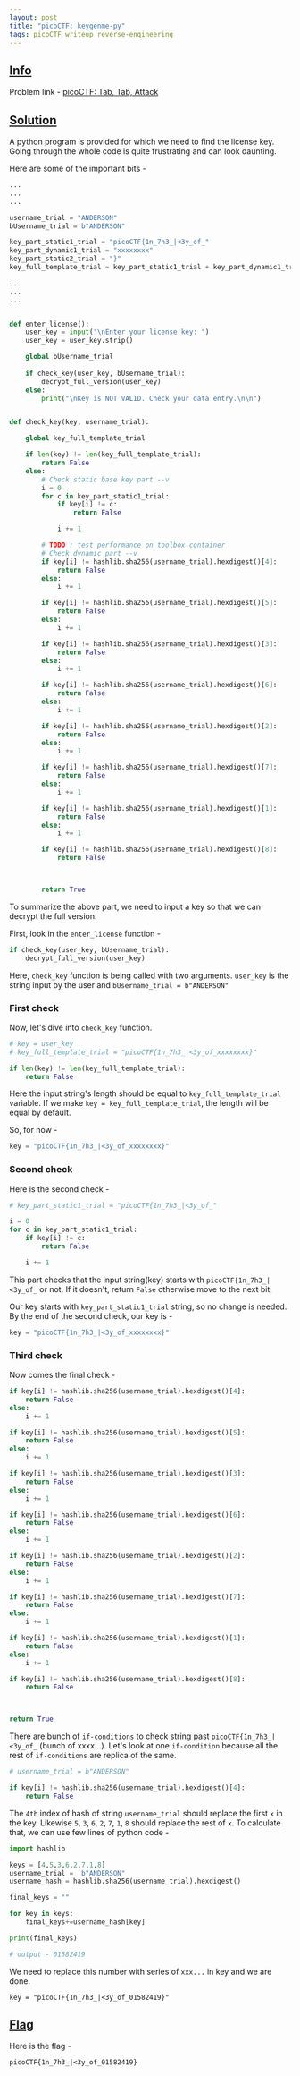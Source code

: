```yaml
---
layout: post
title: "picoCTF: keygenme-py"
tags: picoCTF writeup reverse-engineering
---
```


## [Info](#info)

Problem link - [picoCTF: Tab, Tab, Attack](https://play.picoctf.org/practice/challenge/121)

## [Solution](#solution)

A python program is provided for which we need to find the license key. Going through the whole code is quite frustrating and can look daunting. 

Here are some of the important bits - 
```python
...
...
...

username_trial = "ANDERSON"
bUsername_trial = b"ANDERSON"

key_part_static1_trial = "picoCTF{1n_7h3_|<3y_of_"
key_part_dynamic1_trial = "xxxxxxxx"
key_part_static2_trial = "}"
key_full_template_trial = key_part_static1_trial + key_part_dynamic1_trial + key_part_static2_trial

...
...
...


def enter_license():
    user_key = input("\nEnter your license key: ")
    user_key = user_key.strip()

    global bUsername_trial
    
    if check_key(user_key, bUsername_trial):
        decrypt_full_version(user_key)
    else:
        print("\nKey is NOT VALID. Check your data entry.\n\n")


def check_key(key, username_trial):

    global key_full_template_trial

    if len(key) != len(key_full_template_trial):
        return False
    else:
        # Check static base key part --v
        i = 0
        for c in key_part_static1_trial:
            if key[i] != c:
                return False

            i += 1

        # TODO : test performance on toolbox container
        # Check dynamic part --v
        if key[i] != hashlib.sha256(username_trial).hexdigest()[4]:
            return False
        else:
            i += 1

        if key[i] != hashlib.sha256(username_trial).hexdigest()[5]:
            return False
        else:
            i += 1

        if key[i] != hashlib.sha256(username_trial).hexdigest()[3]:
            return False
        else:
            i += 1

        if key[i] != hashlib.sha256(username_trial).hexdigest()[6]:
            return False
        else:
            i += 1

        if key[i] != hashlib.sha256(username_trial).hexdigest()[2]:
            return False
        else:
            i += 1

        if key[i] != hashlib.sha256(username_trial).hexdigest()[7]:
            return False
        else:
            i += 1

        if key[i] != hashlib.sha256(username_trial).hexdigest()[1]:
            return False
        else:
            i += 1

        if key[i] != hashlib.sha256(username_trial).hexdigest()[8]:
            return False



        return True

```

To summarize the above part, we need to input a key so that we can decrypt the full version. 

First, look in the `enter_license` function -

```python
if check_key(user_key, bUsername_trial):
	decrypt_full_version(user_key)
```
Here, `check_key` function is being called with two arguments. `user_key` is the string input by the user and `bUsername_trial = b"ANDERSON"`

### First check

Now, let's dive into `check_key` function.
```python
# key = user_key
# key_full_template_trial = "picoCTF{1n_7h3_|<3y_of_xxxxxxxx}"

if len(key) != len(key_full_template_trial):
	return False
```

Here the input string's length should be equal to `key_full_template_trial` variable. If we make `key = key_full_template_trial`, the length will be equal by default.

So, for now - 
```python
key = "picoCTF{1n_7h3_|<3y_of_xxxxxxxx}"
```

### Second check

Here is the second check - 

```py
# key_part_static1_trial = "picoCTF{1n_7h3_|<3y_of_"

i = 0
for c in key_part_static1_trial:
    if key[i] != c:
        return False

    i += 1
```

This part checks that the input string(key) starts with `picoCTF{1n_7h3_|<3y_of_` or not. If it doesn't, return `False` otherwise move to the next bit.

Our key starts with `key_part_static1_trial` string, so no change is needed. By the end of the second check, our key is - 
```python
key = "picoCTF{1n_7h3_|<3y_of_xxxxxxxx}"
```

### Third check

Now comes the final check - 

```python
if key[i] != hashlib.sha256(username_trial).hexdigest()[4]:
    return False
else:
    i += 1

if key[i] != hashlib.sha256(username_trial).hexdigest()[5]:
    return False
else:
    i += 1

if key[i] != hashlib.sha256(username_trial).hexdigest()[3]:
    return False
else:
    i += 1

if key[i] != hashlib.sha256(username_trial).hexdigest()[6]:
    return False
else:
    i += 1

if key[i] != hashlib.sha256(username_trial).hexdigest()[2]:
    return False
else:
    i += 1

if key[i] != hashlib.sha256(username_trial).hexdigest()[7]:
    return False
else:
    i += 1

if key[i] != hashlib.sha256(username_trial).hexdigest()[1]:
    return False
else:
    i += 1

if key[i] != hashlib.sha256(username_trial).hexdigest()[8]:
    return False



return True
```

There are bunch of `if-conditions` to check string past `picoCTF{1n_7h3_|<3y_of_` (bunch of xxxx...). Let's look at one `if-condition` because all the rest of `if-conditions` are replica of the same.

```python
# username_trial = b"ANDERSON"

if key[i] != hashlib.sha256(username_trial).hexdigest()[4]:
    return False
```

The `4th` index of hash of string `username_trial` should replace the first `x` in the key. Likewise `5`, `3`, `6`, `2`, `7`, `1`, `8` should replace the rest of `x`. To calculate that, we can use few lines of python code - 

```python
import hashlib

keys = [4,5,3,6,2,7,1,8]
username_trial =  b"ANDERSON"
username_hash = hashlib.sha256(username_trial).hexdigest()

final_keys = ""

for key in keys:
	final_keys+=username_hash[key]

print(final_keys)

# output - 01582419
```

We need to replace this number with series of `xxx...` in key and we are done. 
```
key = "picoCTF{1n_7h3_|<3y_of_01582419}"
```


## [Flag](#flag)

Here is the flag - 
```
picoCTF{1n_7h3_|<3y_of_01582419}
```
